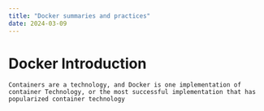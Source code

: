 ```yaml
---
title: "Docker summaries and practices"
date: 2024-03-09
---
```


# Docker Introduction
```Containers are a technology, and Docker is one implementation of container Technology, or the most successful implementation that has popularized container technology```


